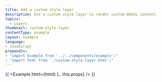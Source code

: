 ```yaml
---
title: Add a custom style layer
description: Use a custom style layer to render custom WebGL content.
topics:
  - Layers
thumbnail: custom-style-layer
contentType: example
layout: example
language:
- JavaScript
prependJs:
- "import Example from '../../components/example';"
- "import html from './custom-style-layer.html';"
---
```


{{ <Example html={html} {...this.props} /> }}

